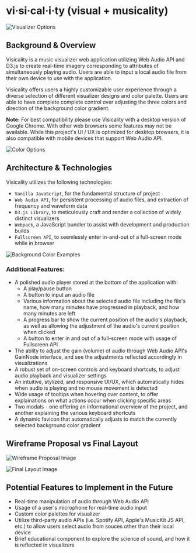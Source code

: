 # vi·si·cal·i·ty (visual + musicality)
![Visualizer Options](demo_pic_1.gif)

## Background & Overview
Visicality is a music visualizer web application utilizing Web Audio API and D3.js to create real-time imagery corresponding to attributes of simultaneously playing audio.  Users are able to input a local audio file from their own device to use with the application.

Visicality offers users a highly customizable user experience through a diverse selection of different visualizer designs and color palette.  Users are able to have complete complete control over adjusting the three colors and direction of the background color gradient.

**Note:** For best compatibility please use Visicality with a desktop version of Google Chrome. With other web browsers some features may not be available. While this project's UI / UX is optimized for desktop browsers, it is also compatible with mobile devices that support Web Audio API.

![Color Options](demo_pic_2.gif)

## Architecture & Technologies

Visicality utilizes the following technologies:
* `Vanilla JavaScript`, for the fundamental structure of project 
* `Web Audio API`, for persistent processing of audio files, and extraction of frequency and waveform data
* `D3.js Library`, to meticulously craft and render a collection of widely distinct visualizers
* `Webpack`, a JavaScript bundler to assist with development and production builds
* `Fullscreen API`, to seemlessly enter in-and-out of a full-screen mode while in browser

![Background Color Examples](demo_pic_3.gif)

### Additional Features:

* A polished audio player stored at the bottom of the application with:
    * A play/pause button
    * A button to input an audio file
    * Various information about the selected audio file including the file's name, how many minutes have progressed in playback, and how many minutes are left
    * A progress bar to show the current position of the audio's playback, as well as allowing the adjustment of the audio's current position when clicked
    * A button to enter in and out of a full-screen mode with usage of Fullscreen API
* The ablity to adjust the gain (volume) of audio through Web Audio API's GainNode interface, and see the adjustments reflected accordingly in visualizations
* A robust set of on-screen controls and keyboard shortcuts, to adjust audio playback and visualizer settings
* An intuitive, stylized, and responsive UI/UX, which automatically hides when audio is playing and no mouse movement is detected
* Wide usage of tooltips when hovering over content, to offer explainations on what actions occur when clicking specific areas
* Two modals - one offering an informational overview of the project, and another explaining the various keyboard shortcuts
* A dynamic favicon that automatically adjusts to match the currently selected background color gradient

## Wireframe Proposal vs Final Layout

![Wireframe Proposal Image](wireframe_proposal_image.png)

![Final Layout Image](final_layout_image.png)

## Potential Features to Implement in the Future
* Real-time manipulation of audio through Web Audio API
* Usage of a user's microphone for real-time audio input
* Custom color palettes for visualizer
* Utilize third-party audio APIs (i.e. Spotify API, Apple's MusicKit JS API, etc.) to allow users select audio from souces other than their local device
* Brief educational component to explore the science of sound, and how it is reflected in visualizers
